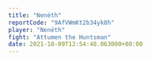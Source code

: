 ```yaml
---
title: "Nenëth"
reportCode: "9AfVWmKt2b34yk8h"
player: "Nenëth"
fight: "Attumen the Huntsman"
date: 2021-10-09T12:54:48.063000+00:00
---
```

